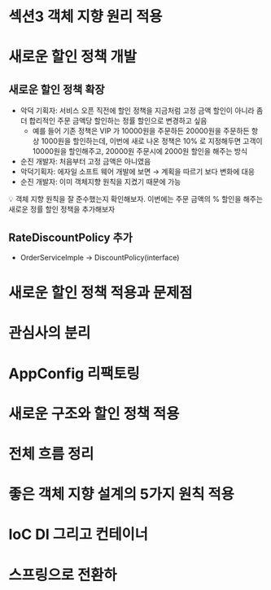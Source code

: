 # 섹션3 객체 지향 원리 적용

# 새로운 할인 정책 개발

## 새로운 할인 정책 확장

- 악덕 기획자: 서비스 오픈 직전에 할인 정책을 지금처럼 고정 금액 할인이 아니라 좀 더 합리적인 주문 금액당 할인하는 정률 할인으로 변경하고 싶음
    - 예를 들어 기존 정책은 VIP 가 10000원을 주문하든 20000원을 주문하든 항 상 1000원을 할인하는데, 이번에 새로 나온 정책은 10% 로 지정해두면 고객이 10000원을 할인해주고, 20000원 주문시에 2000원 할인을 해주는 방식
- 순진 개발자: 처음부터 고정 금액은 아니였음
- 악덕기획자: 에자일 소프트 웨어 개발에 보면 → 계획을 따르기 보다 변화에 대응
- 순진 개발자: 이미 객체지향 원칙을 지켰기 때문에 가능

<aside>
💡 객체 지향 원칙을 잘 준수했는지 확인해보자. 이번에는 주문 금액의 % 할인을 해주는 새로운 정률 할인 정책을 추가해보자

</aside>

## RateDiscountPolicy 추가

- OrderServiceImple → DiscountPolicy(interface)

# 새로운 할인 정책 적용과 문제점

# 관심사의 분리

# AppConfig 리팩토링

# 새로운 구조와 할인 정책 적용

# 전체 흐름 정리

# 좋은 객체 지향 설계의 5가지 원칙 적용

# IoC DI 그리고 컨테이너

# 스프링으로 전환하